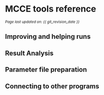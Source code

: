 # MCCE tools reference
<small><i>Page last updated on: {{ git_revision_date }}</i></small>

## Improving and helping runs

## Result Analysis

## Parameter file preparation

## Connecting to other programs